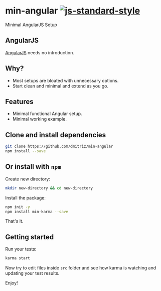 # min-angular [![js-standard-style](https://img.shields.io/badge/code%20style-standard-brightgreen.svg)](http://standardjs.com/)
Minimal AngularJS Setup

## AngularJS
[AngularJS](https://angularjs.org/) needs no introduction.

## Why?
- Most setups are bloated with unnecessary options.
- Start clean and minimal and extend as you go.

## Features
- Minimal functional Angular setup.
- Minimal working example.

## Clone and install dependencies
```sh
git clone https://github.com/dmitriz/min-angular
npm install --save
```

## Or install with `npm`
Create new directory:
```sh
mkdir new-directory && cd new-directory
```
Install the package:
```sh
npm init -y
npm install min-karma --save
```
That's it.

## Getting started
Run your tests:
```sh
karma start
```
Now try to edit files inside `src` folder and see how karma is watching and updating your test results.

Enjoy!
